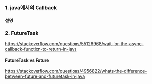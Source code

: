 ### 1. java에서의 Callback
#### 설명

#### 


### 2. FutureTask
https://stackoverflow.com/questions/55126968/wait-for-the-async-callback-function-to-return-in-java

#### FutureTask vs Future
https://stackoverflow.com/questions/4956822/whats-the-difference-between-future-and-futuretask-in-java